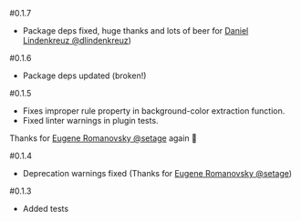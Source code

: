 #0.1.7

- Package deps fixed, huge thanks and lots of beer for [Daniel Lindenkreuz @dlindenkreuz](http://github.com/dlindenkreuz))

#0.1.6

- Package deps updated (broken!) 

#0.1.5

- Fixes improper rule property in background-color extraction function.
- Fixed linter warnings in plugin tests.  

Thanks for [Eugene Romanovsky @setage](http://github.com/setage) again 🍺

#0.1.4

- Deprecation warnings fixed  (Thanks for [Eugene Romanovsky @setage](http://github.com/setage))


#0.1.3

- Added tests

